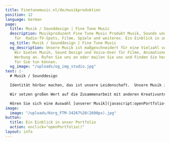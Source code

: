 ```yaml
---
title: Finetunemusic.nl/de/musikproduktion
position: 12
language: German
page:
  title: Musik / Sounddesign | Fine Tune Music
  description: Musikproduzent Fine Tune Music Produkt Musik, Sounds und Voice-overs
    für  Radio-TV-Spots, Filme, Spiele und weiteres. Ein Einblick in unser Portfolio.
  og_title: Musik / Sounddesign | Fine Tune Music
  og_description: Unsere Musik ist maßgeschneidert für eine Vielzahl von Projekten.
    Wir bieten Musik, Sound Design und Voice-Over für Filme, Animationen, Games und
    Werbung an. Rufen Sie uns an oder mailen Sie uns und Finden Sie heraus, was wir
    für Sie tun können.
  og_image: "/uploads/og_img_studio.jpg"
text: |-
  # Musik / Sounddesign

  Identität hörbar machen, das ist unsere Leidenschaft.  Unsere Musik ist maßgeschneidert für eine Vielzahl von Projekten. Von Radio-/TV-Spots über Filmmusik und interaktives Sounddesign für Spiele bis hin zu Theateraufführungen. Es begeistert uns, wenn staunende Kunden sehen, dass Musik das Image eines Unternehmens oder Produkts hörbar machen kann.

  Wir setzen großen Wert auf die Zusammenarbeit mit anderen Kreativunternehmen, um ein Produkt zu schaffen, in dem sich das Visuelle und das Auditive gegenseitig potenzieren. Zu unseren Partnern gehören dabei u.a. bereits G2KxPIT, Sensu, N = 5, Original Soundtracks, US., Talents for Brands, Club Guy und Roni, De Noorderlingen, Theater Young Ones und Sword GC.

  Hören Sie sich eine Auswahl [unserer Musik](javascript:openPortfolio('tab-2a')), und [unsere Audioproduktionen für Video](javascript:openPortfolio('tab-1'))&nbsp;an.
image:
  image: "/uploads/Korg_FTM-34267%20(2600px).jpg"
button:
  title: Ein Einblick in unser Portfolio
  action: onclick="openPortfolio()"
layout: info
---
```


